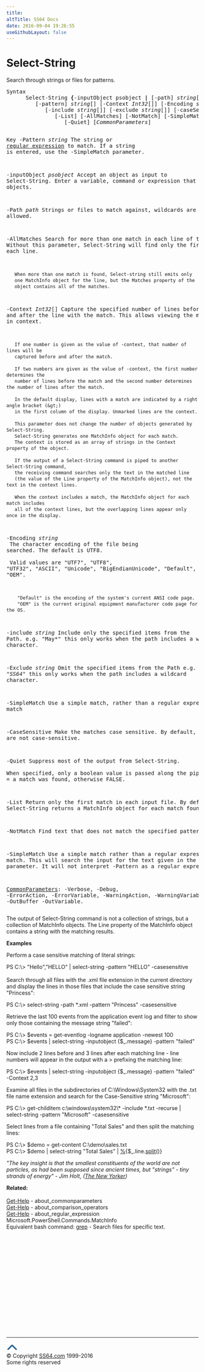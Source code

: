 ```yaml
---
title:
altTitle: SS64 Docs
date: 2016-09-04 19:26:55
useGithubLayout: false
---
```

<!-- #BeginLibraryItem "/Library/head_ps.lbi" --><!-- #EndLibraryItem --><h1>Select-String</h1> 
<p>Search through strings or files for patterns.</p>
<pre>Syntax
      Select-String <b>{</b>-inputObject psobject <b>|</b> [-path] <i>string</i>[]<b>}</b>
         [-pattern] <i>string</i>[] [-Context <i>Int32</i>[]] [-Encoding <i>string</i>]
            [-include <i>string</i>[]] [-exclude <i>string</i>[]] [-caseSensitive]
               [-List] [-AllMatches] [-NotMatch] [-SimpleMatch]
                  [-Quiet] [<i>CommonParameters</i>]

Key
   -Pattern <i>string</i>
       The string or <a href="syntax-regex.html">regular expression</a> to match.
       If a string is entered, use the -SimpleMatch parameter.
        
   -inputObject <i>psobject</i>
       Accept an object as input to Select-String. Enter a variable,
       command or expression that gets the objects.

   -Path <i>path</i>
       Strings or files to match against, wildcards are allowed.

   -AllMatches
       Search for more than one match in each line of text.
       Without this parameter, Select-String will find only the first match in each line. 

       When more than one match is found, Select-string still emits only
       one MatchInfo object for the line, but the Matches property of the
       object contains all of the matches.

   -Context <i>Int32</i>[]
       Capture the specified number of lines before and after the line with the match.
       This allows viewing the matching text in context.

       If one number is given as the value of -context, that number of lines will be
       captured before and after the match.

       If two numbers are given as the value of -context, the first number determines the
       number of lines before the match and the second number determines the number of lines after the match.

       In the default display, lines with a match are indicated by a right angle bracket (&gt;)
       in the first column of the display. Unmarked lines are the context.

       This parameter does not change the number of objects generated by Select-String.
       Select-String generates one MatchInfo object for each match.
       The context is stored as an array of strings in the Context property of the object.

       If the output of a Select-String command is piped to another Select-String command,
       the receiving command searches only the text in the matched line
       (the value of the Line property of the MatchInfo object), not the text in the context lines.
      
       When the context includes a match, the MatchInfo object for each match includes
       all of the context lines, but the overlapping lines appear only once in the display.

   -Encoding <i>string</i><br>       The character encoding of the file being searched. The default is UTF8.<br>        <br>        Valid values are "UTF7", "UTF8", "UTF32", "ASCII", "Unicode", "BigEndianUnicode",
        "Default", and "OEM".

        "Default" is the encoding of the system's current ANSI code page.
        "OEM" is the current original equipment manufacturer code page for the OS.

   -include <i>string</i>
       Include only the specified items from the Path. e.g. "May*"
       this only works when the path includes a wildcard character.
        
   -Exclude <i>string</i>
       Omit the specified items from the Path e.g. "*SS64*"
       this only works when the path includes a wildcard character.

   -SimpleMatch 
        Use a simple match, rather than a regular expression match

   -CaseSensitive 
       Make the matches case sensitive. By default, matches are not case-sensitive.
        
   -Quiet 
       Suppress most of the output from Select-String.  
       When specified, only a boolean value is passed along the pipeline. 
       TRUE = a match was found, otherwise FALSE.
        
   -List 
       Return only the first match in each input file.
       By default, Select-String returns a MatchInfo object for each match found.

   -NotMatch
       Find text that does not match the specified pattern.

   -SimpleMatch
       Use a simple match rather than a regular expression match.
       This will search the input for the text given in the -Pattern parameter.
       It will not interpret -Pattern as a regular expression.

   <a href="common.html">CommonParameters</a>:
       -Verbose, -Debug, -ErrorAction, -ErrorVariable, -WarningAction, -WarningVariable,
       -OutBuffer -OutVariable.</pre>
<p> The output of  Select-String command is not a collection of strings, but a collection of MatchInfo objects. The <span class="code">Line</span> property of the MatchInfo object contains a string with the matching results.
</p>
<p><b>Examples</b></p>
<p>Perform a case sensitive matching of literal strings:</p>
<p><span class="code">PS C:\&gt; "Hello","HELLO" | select-string -pattern "HELLO" -casesensitive</span><br>
  <br>
  Search through all files with the .xml file extension in the current directory and display the lines in those files that include the case sensitive string "Princess":</p>
<p class="code">PS C:\&gt; select-string -path *.xml -pattern "Princess" -casesensitive</p>
<p>Retrieve the last 100 events from the application event log and filter to show only those containing the message string "failed":</p>
<p class="code">PS C:\&gt; $events = get-eventlog -logname application -newest 100<br>
PS C:\&gt; $events | select-string -inputobject {$_.message} -pattern "failed"</p>
<p>Now include 2 lines before and 3 lines after each matching line - line numbers  will appear in the output with a &gt; prefixing the matching line:</p>
<p class="code">PS C:\&gt; $events | select-string -inputobject {$_.message} -pattern "failed"  -Context 2,3</p>
<p>Examine all files in the subdirectories of C:\Windows\System32 with the .txt file name extension and 
search for the Case-Sensitive string "Microsoft":</p>
<p><span class="code">PS C:\&gt; get-childitem c:\windows\system32\* -include *.txt -recurse |<br>
select-string -pattern "Microsoft" -casesensitive</span></p>
<p>Select lines from a file containing <span class="code">"Total Sales"</span> and then split the matching lines:</p>
<p><span class="code">PS C:\&gt; $demo = get-content C:\demo\sales.txt<br>
PS C:\&gt; $demo | select-string "Total Sales" | <a href="foreach-object.html">%</a>{$_.line.<a href="split.html">split</a>()}</span></p>
<p class="quote"><i>"The key
insight is that the smallest constituents of the world are not
particles, as had been supposed since ancient times, but "strings" - tiny strands of energy" - Jim Holt, (<a href="http://www.newyorker.com/archive/2006/10/02/061002crat_atlarge">The New Yorker</a>)</i></p>
<p><b>Related:</b><br>
<br>
<a href="get-help.html">Get-Help</a> - about_commonparameters<br>
<a href="get-help.html">Get-Help</a> - about_comparison_operators<br>
<a href="get-help.html">Get-Help</a> - about_regular_expression<br>
Microsoft.PowerShell.Commands.MatchInfo<br>
Equivalent bash command: <a href="../bash/grep.html">grep</a> - Search files for specific text. </p><!-- #BeginLibraryItem "/Library/foot_ps.lbi" --><p>
<!-- PowerShell300 -->
<ins class="adsbygoogle" style="display:inline-block;width:300px;height:250px" data-ad-client="ca-pub-6140977852749469" data-ad-slot="6253539900"></ins>
<script>
(adsbygoogle = window.adsbygoogle || []).push({});
</script></p>
<hr>
<div id="bl" class="footer"><a href="select-string.html#"><img src="../images/top.png" width="30" height="22" alt="Back to the Top"></a></div>
<div id="br" class="footer, tagline">© Copyright <a href="http://ss64.com/">SS64.com</a> 1999-2016<br>
Some rights reserved</div><!-- #EndLibraryItem -->

